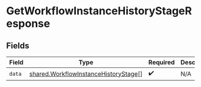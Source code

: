 # GetWorkflowInstanceHistoryStageResponse


## Fields

| Field                                                                                        | Type                                                                                         | Required                                                                                     | Description                                                                                  |
| -------------------------------------------------------------------------------------------- | -------------------------------------------------------------------------------------------- | -------------------------------------------------------------------------------------------- | -------------------------------------------------------------------------------------------- |
| `data`                                                                                       | [shared.WorkflowInstanceHistoryStage](../../models/shared/workflowinstancehistorystage.md)[] | :heavy_check_mark:                                                                           | N/A                                                                                          |